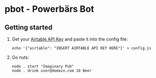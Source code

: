 # pbot - Powerbärs Bot

## Getting started

1. Get your [Airtable API Key](https://airtable.com/account) and paste it into the config file:
    ```
    echo '{"airtable": "INSERT AIRTABLE API KEY HERE"}' > config.js
    ```
2. Go nuts:
    ```
    node . start "Imaginary Pub"
    node . drink user@domain.com 10 Beer
    ```
